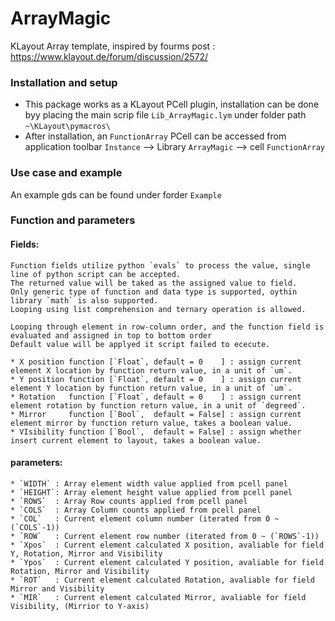 # ArrayMagic
KLayout Array template, inspired by fourms post :
https://www.klayout.de/forum/discussion/2572/

### Installation and setup
* This package works as a KLayout PCell plugin, installation can be done byy placing the main scrip file `Lib_ArrayMagic.lym` under folder path `~\KLayout\pymacros\`
* After installation, an `FunctionArray` PCell can be accessed from application toolbar `Instance` --> Library `ArrayMagic` --> cell `FunctionArray`

### Use case and example
An example gds can be found under forder `Example`

### Function and parameters

#### Fields:
	Function fields utilize python `evals` to process the value, single line of python script can be accepted.
	The returned value will be taked as the assigned value to field.
	Only generic type of function and data type is supported, oythin library `math` is also supported.
	Looping using list comprehension and ternary operation is allowed.

	Looping through element in row-column order, and the function field is evaluated and assigned in top to bottom order
	Default value will be applyed it script failed to ececute.

	* X position function [`Float`, default = 0    ] : assign current element X location by function return value, in a unit of `um`.
	* Y position function [`Float`, default = 0    ] : assign current element Y location by function return value, in a unit of `um`.
	* Rotation   function [`Float`, default = 0    ] : assign current element rotation by function return value, in a unit of `degreed`.
	* Mirror     function [`Bool`,  default = False] : assign current element mirror by function return value, takes a boolean value.
	* VIsibility function [`Bool`,  default = False] : assign whether insert current element to layout, takes a boolean value.

#### parameters:
	* `WIDTH` : Array element width value applied from pcell panel
	* `HEIGHT`: Array element height value applied from pcell panel
	* `ROWS`  : Array Row counts applied from pcell panel
	* `COLS`  : Array Column counts applied from pcell panel
	* `COL`   : Current element column number (iterated from 0 ~ (`COLS`-1))
	* `ROW`   : Current element row number (iterated from 0 ~ (`ROWS`-1))
	* `Xpos`  : Current element calculated X position, avaliable for field Y, Rotation, Mirror and Visibility
	* `Ypos`  : Current element calculated Y position, avaliable for field Rotation, Mirror and Visibility
	* `ROT`   : Current element calculated Rotation, avaliable for field Mirror and Visibility
	* `MIR`   : Current element calculated Mirror, avaliable for field  Visibility, (Mirrior to Y-axis)



